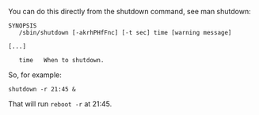 You can do this directly from the shutdown command, see man shutdown:
```
SYNOPSIS
   /sbin/shutdown [-akrhPHfFnc] [-t sec] time [warning message]

[...]

   time   When to shutdown.
```
So, for example:
```
shutdown -r 21:45 &
```
That will run `reboot -r` at 21:45.
